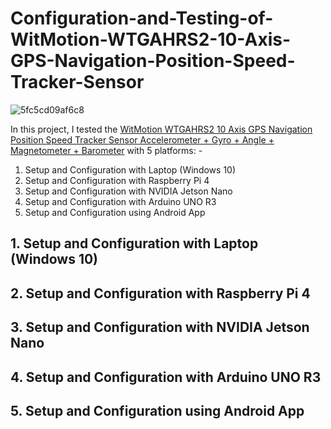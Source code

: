 # Configuration-and-Testing-of-WitMotion-WTGAHRS2-10-Axis-GPS-Navigation-Position-Speed-Tracker-Sensor

![5fc5cd09af6c8](https://github.com/SamiUddin-tech/Configuration-and-Testing-of-WitMotion-WTGAHRS2-10-Axis-GPS-Navigation-Position-Speed-Tracker-Sensor/assets/81253183/3b9c7bcc-3e92-4a5c-b358-657739dfdbb9)

In this project, I tested the [WitMotion WTGAHRS2 10 Axis GPS Navigation Position Speed Tracker Sensor Accelerometer + Gyro + Angle + Magnetometer + Barometer](https://www.wit-motion.com/inertial-navigation/witmotion-wtgahrs2-10-axis-gps.html) with 5 platforms: -

1. Setup and Configuration with Laptop (Windows 10)
2. Setup and Configuration with Raspberry Pi 4
3. Setup and Configuration with NVIDIA Jetson Nano
4. Setup and Configuration with Arduino UNO R3
5. Setup and Configuration using Android App

## 1. Setup and Configuration with Laptop (Windows 10)

## 2. Setup and Configuration with Raspberry Pi 4

## 3. Setup and Configuration with NVIDIA Jetson Nano

## 4. Setup and Configuration with Arduino UNO R3

## 5. Setup and Configuration using Android App
